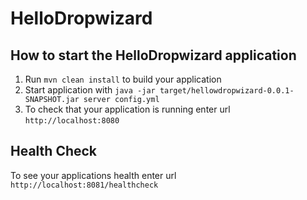 # HelloDropwizard

How to start the HelloDropwizard application
---

1. Run `mvn clean install` to build your application
1. Start application with `java -jar target/hellowdropwizard-0.0.1-SNAPSHOT.jar server config.yml`
1. To check that your application is running enter url `http://localhost:8080`

Health Check
---

To see your applications health enter url `http://localhost:8081/healthcheck`
